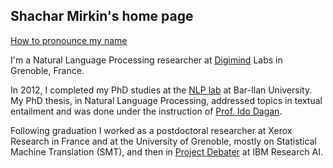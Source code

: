 ## Shachar Mirkin's home page

[How to pronounce my name](https://files/shachar.wav)

I'm a Natural Language Processing researcher at [Digimind](https://www.digimind.com/fr/) Labs in Grenoble, France.

In 2012, I completed my PhD studies at the [NLP lab](https://u.cs.biu.ac.il/~nlp/) at Bar-Ilan University. My PhD thesis, in Natural Language Processing, addressed topics in textual entailment and was done under the instruction of [Prof. Ido Dagan](https://u.cs.biu.ac.il/~dagan/). 

Following graduation I worked as a postdoctoral researcher at Xerox Research in France and at the University of Grenoble, mostly on Statistical Machine Translation (SMT), and then in [Project Debater](https://www.research.ibm.com/artificial-intelligence/project-debater/) at IBM Research AI.
